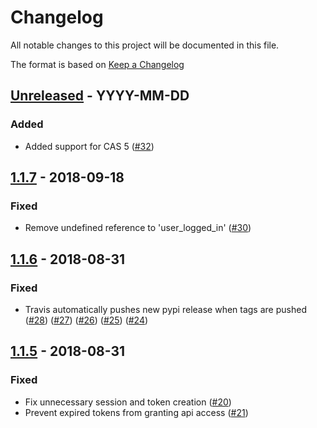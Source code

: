 # Changelog
All notable changes to this project will be documented in this file.

The format is based on [Keep a Changelog](http://keepachangelog.com/en/1.0.0/)

<!--
## [<exact release including patch>](<github compare url>) - <release date in YYYY-MM-DD>
### Added
  - <summary of new features>

### Changed
  - <for changes in existing functionality>

### Deprecated
  - <for soon-to-be removed features>

### Removed
  - <for now removed features>

### Fixed
  - <for any bug fixes>

### Security
  - <in case of vulnerabilities>
-->

## [Unreleased](https://github.com/cyverse/django-cyverse-auth/compare/1.1.7...HEAD) - YYYY-MM-DD
### Added
  - Added support for CAS 5
    ([#32](https://github.com/cyverse/django-cyverse-auth/pull/32))

## [1.1.7](https://github.com/cyverse/django-cyverse-auth/compare/1.1.6...1.1.7) - 2018-09-18
### Fixed
  - Remove undefined reference to 'user_logged_in'
    ([#30](https://github.com/cyverse/django-cyverse-auth/pull/30))

## [1.1.6](https://github.com/cyverse/django-cyverse-auth/compare/1.1.5...1.1.6) - 2018-08-31
### Fixed
  - Travis automatically pushes new pypi release when tags are pushed
    ([#28](https://github.com/cyverse/django-cyverse-auth/pull/28))
    ([#27](https://github.com/cyverse/django-cyverse-auth/pull/27))
    ([#26](https://github.com/cyverse/django-cyverse-auth/pull/26))
    ([#25](https://github.com/cyverse/django-cyverse-auth/pull/25))
    ([#24](https://github.com/cyverse/django-cyverse-auth/pull/24))

## [1.1.5](https://github.com/cyverse/django-cyverse-auth/compare/1.1.4...1.1.5) - 2018-08-31
### Fixed
  - Fix unnecessary session and token creation
    ([#20](https://github.com/cyverse/django-cyverse-auth/pull/20))
  - Prevent expired tokens from granting api access
    ([#21](https://github.com/cyverse/django-cyverse-auth/pull/21))

